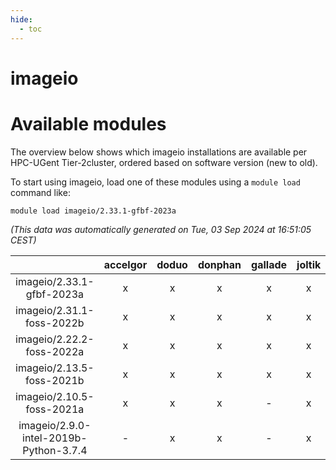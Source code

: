 ```yaml
---
hide:
  - toc
---
```


imageio
=======

# Available modules


The overview below shows which imageio installations are available per HPC-UGent Tier-2cluster, ordered based on software version (new to old).

To start using imageio, load one of these modules using a `module load` command like:

```shell
module load imageio/2.33.1-gfbf-2023a
```

*(This data was automatically generated on Tue, 03 Sep 2024 at 16:51:05 CEST)*  

| |accelgor|doduo|donphan|gallade|joltik|shinx|skitty|
| :---: | :---: | :---: | :---: | :---: | :---: | :---: | :---: |
|imageio/2.33.1-gfbf-2023a|x|x|x|x|x|x|x|
|imageio/2.31.1-foss-2022b|x|x|x|x|x|-|x|
|imageio/2.22.2-foss-2022a|x|x|x|x|x|x|x|
|imageio/2.13.5-foss-2021b|x|x|x|x|x|-|x|
|imageio/2.10.5-foss-2021a|x|x|x|-|x|-|x|
|imageio/2.9.0-intel-2019b-Python-3.7.4|-|x|x|-|x|-|x|
